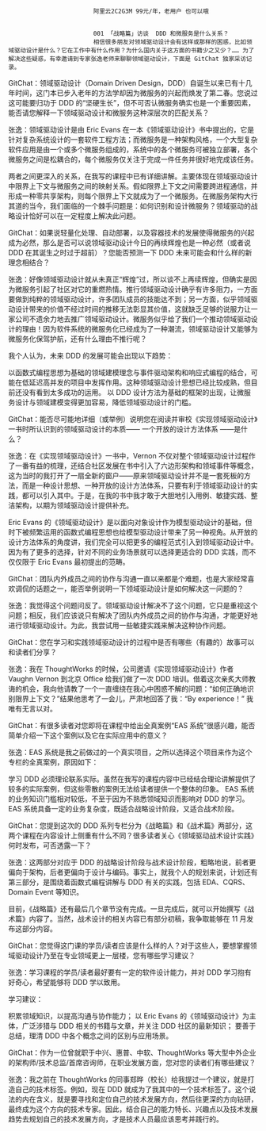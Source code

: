 
                            
                            阿里云2C2G3M 99元/年，老用户 也可以哦
                            
                            
                            001 「战略篇」访谈  DDD 和微服务是什么关系？
                            相信很多朋友对领域驱动设计会有这样或那样的困惑，比如领域驱动设计是什么？它在工作中有什么作用？为什么国内关于这方面的书籍少之又少？…… 为了解决这些疑惑，有幸邀请到专家张逸老师来聊聊领域驱动设计，下面是 GitChat 独家采访记录。


GitChat：领域驱动设计（Domain Driven Design，DDD）自诞生以来已有十几年时间，这门本已步入老年的方法学却因为微服务的兴起而焕发了第二春。您说过这可能要归功于 DDD 的“坚硬生长”，但不可否认微服务确实也是一个重要因素，能否请您解释一下领域驱动设计和微服务这种深层次的匹配关系？


张逸：领域驱动设计是由 Eric Evans 在一本《领域驱动设计》书中提出的，它是针对复杂系统设计的一套软件工程方法；而微服务是一种架构风格，一个大型复杂软件应用是由一个或多个微服务组成的，系统中的各个微服务可被独立部署，各个微服务之间是松耦合的，每个微服务仅关注于完成一件任务并很好地完成该任务。

两者之间更深入的关系，在我写的课程中已有详细讲解。主要体现在领域驱动设计中限界上下文与微服务之间的映射关系。假如限界上下文之间需要跨进程通信，并形成一种零共享架构，则每个限界上下文就成为了一个微服务。在微服务架构大行其道的当今，我们面临的一个棘手问题是：如何识别和设计微服务？领域驱动的战略设计恰好可以在一定程度上解决此问题。


GitChat：如果说轻量化处理、自动部署，以及容器技术的发展使得微服务的兴起成为必然，那么是否可以说领域驱动设计今日的再续辉煌也是一种必然（或者说 DDD 在其诞生之时过于超前）？您能否预测一下 DDD 未来可能会和什么样的新理念相结合？


张逸：好像领域驱动设计就从未真正“辉煌”过，所以谈不上再续辉煌，但确实是因为微服务引起了社区对它的重燃热情。推行领域驱动设计确乎有许多阻力，一方面要做到纯粹的领域驱动设计，许多团队成员的技能达不到；另一方面，似乎领域驱动设计带来的价值不经过时间的推移无法彰显其价值，这就缺乏足够的说服力让一家公司不遗余力地去推广领域驱动设计。微服务似乎给了我们一个推动领域驱动设计的理由！因为软件系统的微服务化已经成为了一种潮流，领域驱动设计又能够为微服务化保驾护航，还有什么理由不推行呢？

我个人认为，未来 DDD 的发展可能会出现以下趋势：


以函数式编程思想为基础的领域建模理念与事件驱动架构和响应式编程的结合，可能在低延迟高并发的项目中发挥作用。这种领域驱动设计思想已经比较成熟，但目前还没有看到太多成功的运用。
以 DDD 设计方法为基础的框架的出现，让微服务设计与领域建模变得更加容易，降低领域驱动设计的门槛。



GitChat：能否尽可能地详细（或举例）说明您在阅读并审校《实现领域驱动设计》一书时所认识到的领域驱动设计的本质—— 一个开放的设计方法体系 ——是什么？


张逸：在《实现领域驱动设计》一书中，Vernon 不仅对整个领域驱动设计过程作了一番有益的梳理，还结合社区发展在书中引入了六边形架构和领域事件等概念，这为当时的我打开了一扇全新的窗户——原来领域驱动设计并不是一套死板的方法，而是一种设计思想、一种开放的设计方法体系，只要有利于领域驱动设计的实践，都可以引入其中。于是，在我的书中我才敢于大胆地引入用例、敏捷实践、整洁架构，以期为领域驱动设计提供补充。

Eric Evans 的《领域驱动设计》是以面向对象设计作为模型驱动设计的基础，但时下被频繁运用的函数式编程思想也给模型驱动设计带来了另一种视角。从开放的设计方法体系的角度讲，我们完全可以把更多的编程范式引入到领域驱动设计中。因为有了更多的选择，针对不同的业务场景就可以选择更适合的 DDD 实践，而不仅仅限于 Eric Evans 最初提出的范畴。


GitChat：团队内外成员之间的协作与沟通一直以来都是个难题，也是大家经常喜欢调侃的话题之一，能否举例说明一下领域驱动设计是如何解决这一问题的？


张逸：我觉得这个问题问反了。领域驱动设计解决不了这个问题，它只是重视这个问题；相反，我们应该说只有解决了团队内外成员之间的协作与沟通，才能更好地进行领域驱动设计。为此，我尝试用一些敏捷实践来解决这种协作问题。


GitChat：您在学习和实践领域驱动设计的过程中是否有哪些（有趣的）故事可以和读者们分享？


张逸：我在 ThoughtWorks 的时候，公司邀请《实现领域驱动设计》作者 Vaughn Vernon 到北京 Office 给我们做了一次 DDD 培训。借着这次亲炙大师教诲的机会，我向他请教了一个一直缠绕在我心中困惑不解的问题：“如何正确地识别限界上下文？”结果他思考了一会儿，严肃地回答了我：“By experience！” 我唯有无言以对。


GitChat：有很多读者对您即将在课程中给出全真案例“EAS 系统”很感兴趣，能否简单介绍一下这个案例以及它在实际应用中的意义？


张逸：EAS 系统是我之前做过的一个真实项目，之所以选择这个项目来作为这个专栏的全真案例，原因如下：


学习 DDD 必须理论联系实际。虽然在我写的课程内容中已经结合理论讲解提供了较多的实际案例，但这些零散的案例无法给读者提供一个整体的印象。
EAS 系统的业务知识门槛相对较低，不至于因为不熟悉领域知识而影响对 DDD 的学习。
EAS 系统具备一定的业务复杂度，既适合战略设计阶段，又适合战术阶段。



GitChat：您提到这次的 DDD 系列专栏分为《战略篇》和《战术篇》两部分，这两个课程在内容设计上侧重有什么不同？很多读者关心《领域驱动战术设计实践》何时发布，可否透露一下？


张逸：这两部分对应于 DDD 的战略设计阶段与战术设计阶段，粗略地说，前者更偏向于架构，后者更偏向于设计与编码。事实上，就我个人的规划来说，计划还有第三部分，是围绕着函数式编程讲解与 DDD 有关的实践，包括 EDA、CQRS、Domain Event 等知识。

目前，《战略篇》还有最后几个章节没有完成。一旦完成后，就可以开始撰写《战术篇》内容了。当然，战术设计的相关内容已有部分初稿，我争取能够在 11 月发布这部分内容。


GitChat：您觉得这门课的学员/读者应该是什么样的人？对于这些人，要想掌握领域驱动设计乃至在专业领域更上一层楼，您有哪些学习建议？


张逸：学习课程的学员/读者最好要有一定的软件设计能力，并对 DDD 学习抱有好奇心，希望能够将 DDD 学以致用。

学习建议：


积累领域知识，以提高沟通与协作能力；
以 Eric Evans 的《领域驱动设计》为主体，广泛涉猎与 DDD 相关的书籍与文章，并关注 DDD 社区的最新知识；
要善于总结，理清 DDD 中各个概念之间的区别与应用场景。



GitChat：作为一位曾就职于中兴、惠普、中软、ThoughtWorks 等大型中外企业的架构师/技术总监/首席咨询师，在职业发展方面，您对您的读者们有哪些建议？


张逸：我之前在 ThoughtWorks 的同事郑晔（校长）给我提过一个建议，就是打造自己的技术标签。例如，现在 DDD 就成为了我其中的一个技术标签了。这个说法的内在含义，就是要寻找和定位自己的技术发展方向，然后往更深的方向钻研，最终成为这个方向的技术专家。因此，结合自己的能力特长、兴趣点以及技术发展趋势去规划自己的技术发展方向，才是技术人员最应该思考并践行的。

                        
                        
                            